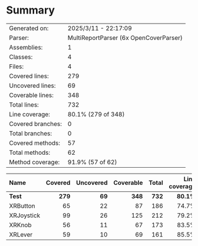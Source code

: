 ﻿# Summary
|||
|:---|:---|
| Generated on: | 2025/3/11 - 22:17:09 |
| Parser: | MultiReportParser (6x OpenCoverParser) |
| Assemblies: | 1 |
| Classes: | 4 |
| Files: | 4 |
| Covered lines: | 279 |
| Uncovered lines: | 69 |
| Coverable lines: | 348 |
| Total lines: | 732 |
| Line coverage: | 80.1% (279 of 348) |
| Covered branches: | 0 |
| Total branches: | 0 |
| Covered methods: | 57 |
| Total methods: | 62 |
| Method coverage: | 91.9% (57 of 62) |

|**Name**|**Covered**|**Uncovered**|**Coverable**|**Total**|**Line coverage**|**Covered**|**Total**|**Branch coverage**|**Covered**|**Total**|**Method coverage**|
|:---|---:|---:|---:|---:|---:|---:|---:|---:|---:|---:|---:|
|**Test**|**279**|**69**|**348**|**732**|**80.1%**|**0**|**0**|****|**57**|**62**|**91.9%**|
|XRButton|65|22|87|186|74.7%|0|0||13|15|86.6%|
|XRJoystick|99|26|125|212|79.2%|0|0||17|18|94.4%|
|XRKnob|56|11|67|173|83.5%|0|0||14|15|93.3%|
|XRLever|59|10|69|161|85.5%|0|0||13|14|92.8%|
